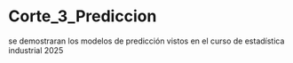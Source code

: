 # Corte_3_Prediccion
se demostraran los modelos de predicción vistos en el curso de estadística industrial 2025
